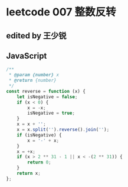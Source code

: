 # leetcode 007 整数反转

## edited by 王少锐

## JavaScript

```javascript
/**
 * @param {number} x
 * @return {number}
 */
const reverse = function (x) {
    let isNegative = false;
    if (x < 0) {
        x = -x;
        isNegative = true;
    }
    x = x + '';
    x = x.split('').reverse().join('');
    if (isNegative) {
        x = '-' + x;
    }
    x = +x;
    if (x > 2 ** 31 - 1 || x < -(2 ** 31)) {
        return 0;
    }
    return x;
};

```
